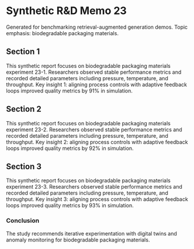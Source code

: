 # Synthetic R&D Memo 23
Generated for benchmarking retrieval-augmented generation demos. Topic emphasis: biodegradable packaging materials.

## Section 1
This synthetic report focuses on biodegradable packaging materials experiment 23-1. Researchers observed stable performance metrics and recorded detailed parameters including pressure, temperature, and throughput. Key insight 1: aligning process controls with adaptive feedback loops improved quality metrics by 91% in simulation.

## Section 2
This synthetic report focuses on biodegradable packaging materials experiment 23-2. Researchers observed stable performance metrics and recorded detailed parameters including pressure, temperature, and throughput. Key insight 2: aligning process controls with adaptive feedback loops improved quality metrics by 92% in simulation.

## Section 3
This synthetic report focuses on biodegradable packaging materials experiment 23-3. Researchers observed stable performance metrics and recorded detailed parameters including pressure, temperature, and throughput. Key insight 3: aligning process controls with adaptive feedback loops improved quality metrics by 93% in simulation.

### Conclusion
The study recommends iterative experimentation with digital twins and anomaly monitoring for biodegradable packaging materials.
